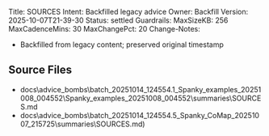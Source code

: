 Title: SOURCES
Intent: Backfilled legacy advice
Owner: Backfill
Version: 2025-10-07T21-39-30
Status: settled
Guardrails:
  MaxSizeKB: 256
  MaxCadenceMins: 30
  MaxChangePct: 20
Change-Notes:
  - Backfilled from legacy content; preserved original timestamp

## Source Files
- docs\advice_bombs\batch_20251014_124554\.1_Spanky_examples_20251008_004552\Spanky_examples_20251008_004552\summaries\SOURCES.md
- docs\advice_bombs\batch_20251014_124554\.5_Spanky_CoMap_20251007_215725\summaries\SOURCES.md)
